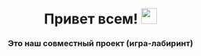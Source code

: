 <h1 align="center">Привет всем! <a href="https://daniilshat.ru/" target="_blank"></a> 
<img src="https://github.com/blackcater/blackcater/raw/main/images/Hi.gif" height="32"/></h1>
<h3 align="center">Это наш совместный проект (игра-лабиринт) </h3>
